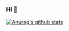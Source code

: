 ### Hi  👋

[![Anurag's github stats](https://github-readme-stats.vercel.app/api?username=liuqiangemailsx&theme=dark)](https://github.com/anuraghazra/github-readme-stats)




